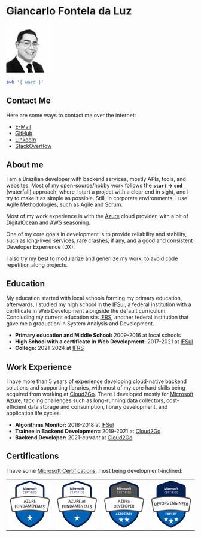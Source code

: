 # Giancarlo Fontela da Luz

![](assets/profile.png)

```bash
awk '{ ward }'
```

## Contact Me

Here are some ways to contact me over the internet:

- [E-Mail](mailto:gian.f.luz@hotmail.com)
- [GitHub](https://github.com/Giancarl021)
- [LinkedIn](https://www.linkedin.com/in/giancarl021)
- [StackOverflow](https://stackoverflow.com/users/12975131/giancarl021)

## About me

I am a Brazilian developer with backend services, mostly APIs, tools, and websites. Most of my open-source/hobby work follows the **`start` &rarr; `end`** (waterfall) approach, where I start a project with a clear end in sight, and I try to make it as simple as possible. Still, in corporate environments, I use Agile Methodologies, such as Agile and Scrum.

Most of my work experience is with the [Azure](https://azure.microsoft.com/) cloud provider, with a bit of [DigitalOcean](https://www.digitalocean.com/) and [AWS](https://aws.amazon.com/) seasoning.

One of my core goals in development is to provide reliability and stability, such as long-lived services, rare crashes, if any, and a good and consistent Developer Experience (DX).

I also try my best to modularize and generlize my work, to avoid code repetition along projects.

## Education

My education started with local schools forming my primary education, afterwards, I studied my high school in the [IFSul](https://www.gravatai.ifsul.edu.br/), a federal institution with a certificate in Web Development alongside the default curriculum. Concluding my current education sits [IFRS](https://ifrs.edu.br/canoas/), another federal institution that gave me a graduation in System Analysis and Development.

- **Primary education and Middle School:** 2009-2016 at local schools
- **High School with a certificate in Web Development:** 2017-2021 at [IFSul](https://www.gravatai.ifsul.edu.br/)
- **College:** 2021-2024 at [IFRS](https://ifrs.edu.br/canoas/)

## Work Experience

I have more than 5 years of experience developing cloud-native backend solutions and supporting libraries, with most of my core hard skills being acquired from working at [Cloud2Go](https://cloud2go.com.br/). There I developed mostly for [Microsoft Azure](https://azure.microsoft.com/), tackling challenges such as long-running data collectors, cost-efficient data storage and consumption, library development, and application life cycles.

- **Algorithms Monitor:** 2018-2018 at [IFSul](https://www.gravatai.ifsul.edu.br/)
- **Trainee in Backend Development:** 2019-2021 at [Cloud2Go](https://cloud2go.com.br/)
- **Backend Developer:** 2021-_current_ at [Cloud2Go](https://cloud2go.com.br/)

## Certifications

I have some [Microsoft Certifications](https://learn.microsoft.com/en-us/certifications/), most being development-inclined:

<table align="center">
  <tr>
    <td>
        <a href="https://learn.microsoft.com/en-us/users/giancarl021/transcript/735l1c5lmr9o10y?tab=credentials-tab">
            <img style="display: inline-block; width: 128px; height: 128px" src="assets/az-900.png" alt="AZ-900 Badge" width="128" height="128"/>
        </a>
    </td>
    <td>
        <a href="https://learn.microsoft.com/en-us/users/giancarl021/transcript/735l1c5lmr9o10y?tab=credentials-tab">
            <img style="display: inline-block; witdh: 128px; height: 128px" src="assets/ai-900.png" alt="AI-900 Badge" width="128" height="128"/>
        </a>
    </td>
    <td>
        <a href="https://learn.microsoft.com/en-us/users/giancarl021/transcript/735l1c5lmr9o10y?tab=credentials-tab">
            <img style="display: inline" src="assets/az-203.png" alt="AZ-203 Badge" width="128" height="128"/>
        </a>
    </td>
    <td>
        <a href="https://learn.microsoft.com/en-us/users/giancarl021/transcript/735l1c5lmr9o10y?tab=credentials-tab">
            <img style="display: inline" src="assets/az-400.png" alt="AZ-400 Badge" width="128" height="128"/>
        </a>
    </td>
  </tr>
 </table>
